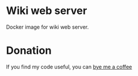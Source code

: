 Wiki web server
===============
Docker image for wiki web server.

Donation
========
If you find my code useful, you can [bye me a coffee](https://www.paypal.me/dshapovalov)
